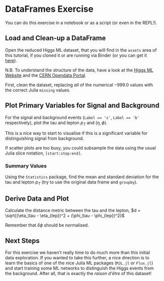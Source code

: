 # DataFrames Exercise

You can do this exercise in a notebook or as a script (or even in the REPL!).

## Load and Clean-up a DataFrame

Open the reduced Higgs ML dataset, that you will find in the `assets` area of this tutorial, if you cloned it or are running via Binder (or you can get it [here](https://github.com/JuliaHEP/Hands-on-Julia-for-particle-physicists/raw/main/julia-intro/docs/assets/atlas-higgs-challenge-2014-v2-reduced.csv)).

N.B. To understand the structure of the data, have a look at the [Higgs ML Website](https://higgsml.ijclab.in2p3.fr) and the [CERN Opendata Portal](https://opendata.cern.ch/record/328).

First, *clean* the dataset, replacing *all* of the numerical $-999.0$ values with the correct Julia `missing` values.

## Plot Primary Variables for Signal and Background

For the signal and background events (`Label == 's'`, `Label == 'b'` respectively), plot the tau and lepton $p_T$ and $(\eta, \phi)$.

This is a nice way to start to visualise if this is a significant variable for distinguishing signal from background.

If scatter plots are too busy, you could subsample the data using the usual Julia slice notation, `[start:step:end]`.

### Summary Values

Using the `Statistics` package, find the mean and standard deviation for the tau and lepton $p_T$ (try to use the original data frame and `groupby`).

## Derive Data and Plot

Calculate the distance metric between the tau and the lepton, 
$d = \sqrt{(\eta_\tau - \eta_{lep})^2 + (\phi_\tau - \phi_{lep})^2}$

Remember that $\delta\phi$ should be normalised.

## Next Steps

For this exercise we haven't really time to do much more than this initial data exploration.
If you wanted to take this further, a nice direction is to learn the basics of one of the
nice Julia ML packages (`MJL.jl` or `Flux.jl`) and start training some ML networks to distinguish
the Higgs events from the background. After all, that is exactly the *raison d'être* of this dataset!
